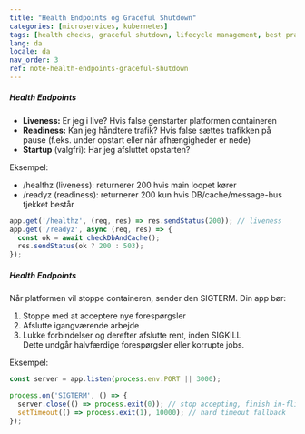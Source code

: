 ```yaml
---
title: "Health Endpoints og Graceful Shutdown"
categories: [microservices, kubernetes]
tags: [health checks, graceful shutdown, lifecycle management, best practices]
lang: da
locale: da
nav_order: 3
ref: note-health-endpoints-graceful-shutdown
---
```

##### Health Endpoints
- **Liveness:** Er jeg i live? Hvis false genstarter platformen containeren  
- **Readiness:** Kan jeg håndtere trafik? Hvis false sættes trafikken på pause (f.eks. under opstart eller når afhængigheder er nede)  
- **Startup** (valgfri): Har jeg afsluttet opstarten?  

Eksempel:  
- /healthz (liveness): returnerer 200 hvis main loopet kører  
- /readyz (readiness): returnerer 200 kun hvis DB/cache/message-bus tjekket består  

```javascript
app.get('/healthz', (req, res) => res.sendStatus(200)); // liveness
app.get('/readyz', async (req, res) => {
  const ok = await checkDbAndCache();
  res.sendStatus(ok ? 200 : 503);
});
```

##### Health Endpoints
Når platformen vil stoppe containeren, sender den SIGTERM. Din app bør:
1.	Stoppe med at acceptere nye forespørgsler
2.	Afslutte igangværende arbejde
3.	Lukke forbindelser og derefter afslutte rent, inden SIGKILL  
Dette undgår halvfærdige forespørgsler eller korrupte jobs.  

Eksempel:
```javascript
const server = app.listen(process.env.PORT || 3000);

process.on('SIGTERM', () => {
  server.close(() => process.exit(0)); // stop accepting, finish in-flight
  setTimeout(() => process.exit(1), 10000); // hard timeout fallback
});
```